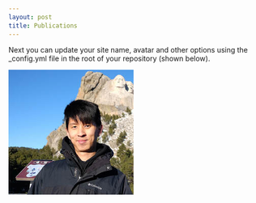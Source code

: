 ```yaml
---
layout: post
title: Publications
---
```


Next you can update your site name, avatar and other options using the _config.yml file in the root of your repository (shown below).

![alt text](https://github.com/russelltankl/russelltankl.github.io/blob/master/images/kailiang-pic.jpg)

